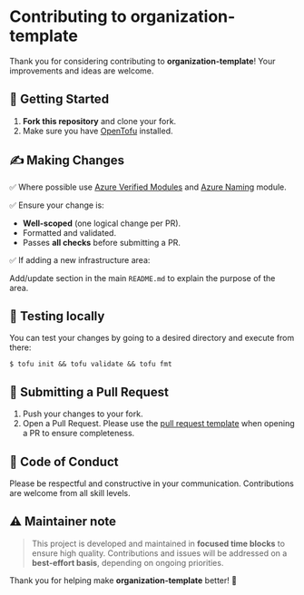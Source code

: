 # Contributing to organization-template

Thank you for considering contributing to **organization-template**! Your improvements and ideas are welcome.

## 🚀 Getting Started

1. **Fork this repository** and clone your fork.
2. Make sure you have [OpenTofu](https://opentofu.org/docs/intro/install/) installed.

## ✍️ Making Changes

✅ Where possible use [Azure Verified Modules](https://azure.github.io/Azure-Verified-Modules/indexes/terraform/) and [Azure Naming](https://registry.terraform.io/modules/Azure/naming/azurerm/latest) module.

✅ Ensure your change is:

* **Well-scoped** (one logical change per PR).
* Formatted and validated.
* Passes **all checks** before submitting a PR.

✅ If adding a new infrastructure area:

Add/update section in the main `README.md` to explain the purpose of the area.

## 🧪 Testing locally

You can test your changes by going to a desired directory and execute from there:

```
$ tofu init && tofu validate && tofu fmt
```

## 🚦 Submitting a Pull Request

1. Push your changes to your fork.
2. Open a Pull Request. Please use the [pull request template](../.github/pull_request_template.md) when opening a PR to ensure completeness.

## 🤝 Code of Conduct

Please be respectful and constructive in your communication. Contributions are welcome from all skill levels.

## ⚠️ Maintainer note

> This project is developed and maintained in **focused time blocks** to ensure high quality. Contributions and issues will be addressed on a **best-effort basis**, depending on ongoing priorities.

Thank you for helping make **organization-template** better! 🚀
